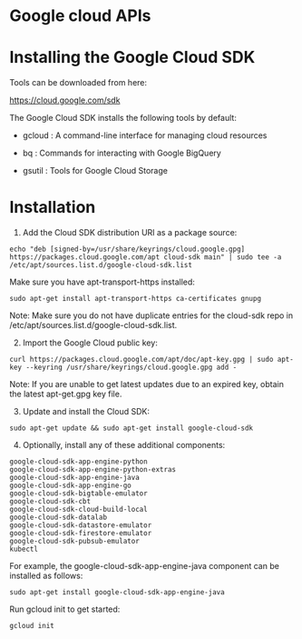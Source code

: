 # Google cloud APIs

# Installing the Google Cloud SDK

Tools can be downloaded from here:

https://cloud.google.com/sdk

The Google Cloud SDK installs the following tools by default:

 *  gcloud : A command-line interface for managing cloud resources
 
 *  bq : Commands for interacting with Google BigQuery
 
 *  gsutil : Tools for Google Cloud Storage


# Installation
 
1. Add the Cloud SDK distribution URI as a package source:

```
echo "deb [signed-by=/usr/share/keyrings/cloud.google.gpg] https://packages.cloud.google.com/apt cloud-sdk main" | sudo tee -a /etc/apt/sources.list.d/google-cloud-sdk.list
```

Make sure you have apt-transport-https installed:

```
sudo apt-get install apt-transport-https ca-certificates gnupg
```

Note: Make sure you do not have duplicate entries for the cloud-sdk repo in /etc/apt/sources.list.d/google-cloud-sdk.list.

2. Import the Google Cloud public key:

```
curl https://packages.cloud.google.com/apt/doc/apt-key.gpg | sudo apt-key --keyring /usr/share/keyrings/cloud.google.gpg add -
```

Note: If you are unable to get latest updates due to an expired key, obtain the latest apt-get.gpg key file.

3. Update and install the Cloud SDK:

```
sudo apt-get update && sudo apt-get install google-cloud-sdk
```

4. Optionally, install any of these additional components:

```
google-cloud-sdk-app-engine-python
google-cloud-sdk-app-engine-python-extras
google-cloud-sdk-app-engine-java
google-cloud-sdk-app-engine-go
google-cloud-sdk-bigtable-emulator
google-cloud-sdk-cbt
google-cloud-sdk-cloud-build-local
google-cloud-sdk-datalab
google-cloud-sdk-datastore-emulator
google-cloud-sdk-firestore-emulator
google-cloud-sdk-pubsub-emulator
kubectl
```

For example, the google-cloud-sdk-app-engine-java component can be installed as follows:

```
sudo apt-get install google-cloud-sdk-app-engine-java
```

Run gcloud init to get started:

```
gcloud init
```


